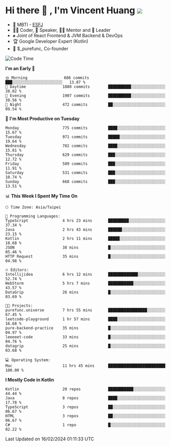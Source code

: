 # Hi there 👋 , I'm Vincent Huang ![](https://komarev.com/ghpvc/?username=Jian-Min-Huang)
- 👀 MBTI - [ESFJ](https://www.16personalities.com/esfj-personality)
- 👨‍💻 Coder, 🎤 Speaker, 👨‍🏫 Mentor and 🚀 Leader
- ♠️ Joint of React Frontend & JVM Backend & DevOps
- 🏆 Google Developer Expert (Kotlin)
- 💼 $_purefunc, Co-founder

<!--START_SECTION:waka-->
![Code Time](http://img.shields.io/badge/Code%20Time-3%2C386%20hrs%2018%20mins-blue)

**I'm an Early 🐤** 

```text
🌞 Morning                686 commits         ███░░░░░░░░░░░░░░░░░░░░░░   13.87 % 
🌆 Daytime                1880 commits        ██████████░░░░░░░░░░░░░░░   38.02 % 
🌃 Evening                1907 commits        ██████████░░░░░░░░░░░░░░░   38.56 % 
🌙 Night                  472 commits         ██░░░░░░░░░░░░░░░░░░░░░░░   09.54 % 
```
📅 **I'm Most Productive on Tuesday** 

```text
Monday                   775 commits         ████░░░░░░░░░░░░░░░░░░░░░   15.67 % 
Tuesday                  971 commits         █████░░░░░░░░░░░░░░░░░░░░   19.64 % 
Wednesday                782 commits         ████░░░░░░░░░░░░░░░░░░░░░   15.81 % 
Thursday                 629 commits         ███░░░░░░░░░░░░░░░░░░░░░░   12.72 % 
Friday                   589 commits         ███░░░░░░░░░░░░░░░░░░░░░░   11.91 % 
Saturday                 531 commits         ███░░░░░░░░░░░░░░░░░░░░░░   10.74 % 
Sunday                   668 commits         ███░░░░░░░░░░░░░░░░░░░░░░   13.51 % 
```


📊 **This Week I Spent My Time On** 

```text
🕑︎ Time Zone: Asia/Taipei

💬 Programming Languages: 
TypeScript               4 hrs 23 mins       █████████░░░░░░░░░░░░░░░░   37.34 % 
Java                     2 hrs 43 mins       ██████░░░░░░░░░░░░░░░░░░░   23.15 % 
Kotlin                   2 hrs 11 mins       █████░░░░░░░░░░░░░░░░░░░░   18.68 % 
JSON                     38 mins             █░░░░░░░░░░░░░░░░░░░░░░░░   05.46 % 
HTTP Request             35 mins             █░░░░░░░░░░░░░░░░░░░░░░░░   04.98 % 

🔥 Editors: 
Intellijidea             6 hrs 12 mins       █████████████░░░░░░░░░░░░   52.74 % 
WebStorm                 5 hrs 7 mins        ███████████░░░░░░░░░░░░░░   43.57 % 
DataGrip                 26 mins             █░░░░░░░░░░░░░░░░░░░░░░░░   03.69 % 

🐱‍💻 Projects: 
purefunc.universe        7 hrs 55 mins       █████████████████░░░░░░░░   67.45 % 
leetcode-playground      1 hr 57 mins        ████░░░░░░░░░░░░░░░░░░░░░   16.68 % 
pure-backend-practice    35 mins             █░░░░░░░░░░░░░░░░░░░░░░░░   04.97 % 
leeeeet-code             33 mins             █░░░░░░░░░░░░░░░░░░░░░░░░   04.76 % 
datagrip                 25 mins             █░░░░░░░░░░░░░░░░░░░░░░░░   03.68 % 

💻 Operating System: 
Mac                      11 hrs 45 mins      █████████████████████████   100.00 % 
```

**I Mostly Code in Kotlin** 

```text
Kotlin                   20 repos            ███████████░░░░░░░░░░░░░░   44.44 % 
Java                     8 repos             ████░░░░░░░░░░░░░░░░░░░░░   17.78 % 
TypeScript               3 repos             ██░░░░░░░░░░░░░░░░░░░░░░░   06.67 % 
HTML                     3 repos             ██░░░░░░░░░░░░░░░░░░░░░░░   06.67 % 
C#                       1 repo              █░░░░░░░░░░░░░░░░░░░░░░░░   02.22 % 
```




 Last Updated on 16/02/2024 01:11:33 UTC
<!--END_SECTION:waka-->
